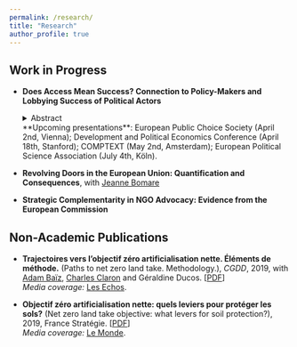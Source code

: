 ```yaml
---
permalink: /research/
title: "Research"
author_profile: true
---
```


## Work in Progress

* **Does Access Mean Success? Connection to Policy-Makers and Lobbying Success of Political Actors**<br/>
  <details>
    <summary>Abstract</summary>
    This article aims at understanding the policy-making process by examining the relationship between access to policy-makers and lobbying success. I collect unique large-scale textual data on the content of lobbying activities and their subsequent policy changes. I identify instances of lobbying success with two complementary approaches: one based on a plagiarism-detection algorithm and the other on GPT. I match this novel data with meetings held between policy-makers and interest representatives to measure access to policy-makers. It reveals notable disparities in access, with the business sector having more access to policy-makers than the civil society. Moreover, I find that access to policy-makers is associated with a higher likelihood of lobbying success, by 11 percent of one standard deviation. This increased success likelihood is larger for entities with more access, as measured by the number of meetings they have. Distinguishing access to policy-makers contemporaneously or before the discussions on a policy, I find that prior access to policy-makers is also associated with higher chances of success. It suggests that reputation and connection-building play a critical role. These results are driven by the business sector, composed of companies and business associations. It indicates that in addition to having more access to policy-makers and being better politically connected, companies and business associations derive greater benefits from these connections. In contrast, NGOs with access to policy-makers do not display an increased probability of success.
  </details>
  **Upcoming presentations**: European Public Choice Society (April 2nd, Vienna); Development and Political Economics Conference (April 18th, Stanford); COMPTEXT (May 2nd, Amsterdam); European Political Science Association (July 4th, Köln).

* **Revolving Doors in the European Union: Quantification and Consequences**, with <a href="https://sites.google.com/view/jeanne-bomare/about" target="_blank">Jeanne Bomare</a>

* **Strategic Complementarity in NGO Advocacy: Evidence from the European Commission**

## Non-Academic Publications

* **Trajectoires vers l’objectif zéro artificialisation nette. Éléments de méthode.** (Paths to net zero land take. Methodology.), _CGDD_, 2019, with <a href="https://cepr.org/about/people/adam-baiz" target="_blank">Adam Baïz</a>, <a href="https://www.researchgate.net/profile/Charles-Claron-2" target="_blank">Charles Claron</a> and Géraldine Ducos. \[<a href="https://drive.google.com/file/d/14M3AHTfMYCSh7YZ_6N1MzLCJ58aeVsdG/view?usp=sharing" target="_blank">PDF</a>\]<br/>_Media coverage:_ <a href="https://www.lesechos.fr/industrie-services/energie-environnement/biodiversite-comment-la-france-pourrait-cesser-dartificialiser-ses-terres-en-2050-1159049" target="_blank">Les Echos</a>.

* **Objectif zéro artificialisation nette: quels leviers pour protéger les sols?** (Net zero land take objective: what levers for soil protection?), 2019, France Stratégie. \[<a href="https://www.strategie.gouv.fr/publications/objectif-zero-artificialisation-nette-leviers-proteger-sols" target="_blank">PDF</a>\]<br/>_Media coverage:_ <a href="https://www.lemonde.fr/planete/article/2019/08/02/la-france-face-aux-risques-de-la-betonisation-galopante_5495906_3244.html" target="_blank">Le Monde</a>.
